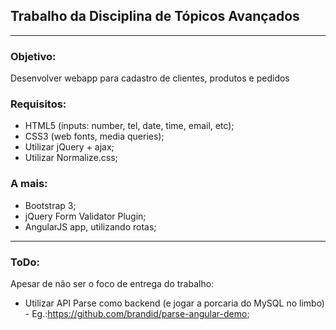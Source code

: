 ## Trabalho da Disciplina de Tópicos Avançados
-----

### Objetivo: 
Desenvolver webapp para cadastro de clientes, produtos e pedidos

### Requisitos:
- HTML5 (inputs: number, tel, date, time, email, etc);
- CSS3 (web fonts, media queries);
- Utilizar jQuery + ajax;
- Utilizar Normalize.css;

### A mais:
- Bootstrap 3;
- jQuery Form Validator Plugin;
- AngularJS app, utilizando rotas;

---

### ToDo:
Apesar de não ser o foco de entrega do trabalho:
- Utilizar API Parse como backend (e jogar a porcaria do MySQL no limbo) - Eg.:https://github.com/brandid/parse-angular-demo;

